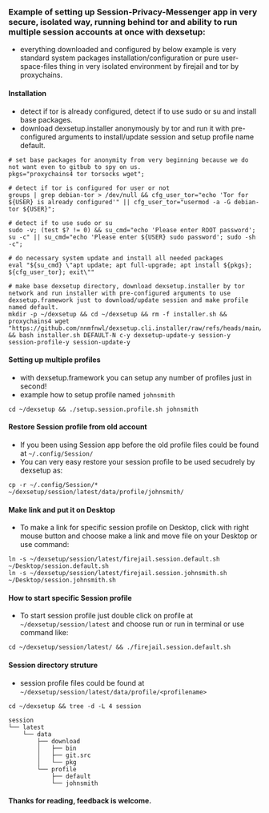 ### Example of setting up Session-Privacy-Messenger app in very secure, isolated way, running behind tor and ability to run multiple session accounts at once with dexsetup:
  * everything downloaded and configured by below example is very standard system packages installation/configuration or pure user-space-files thing in very isolated environment by firejail and tor by proxychains.

#### Installation
  * detect if tor is already configured, detect if to use sudo or su and install base packages.
  * download dexsetup.installer anonymously by tor and run it with pre-configured arguments to install/update session and setup profile name default.
```
# set base packages for anonymity from very beginning because we do not want even to gitbub to spy on us.
pkgs="proxychains4 tor torsocks wget";

# detect if tor is configured for user or not
groups | grep debian-tor > /dev/null && cfg_user_tor="echo 'Tor for ${USER} is already configured'" || cfg_user_tor="usermod -a -G debian-tor ${USER}";

# detect if to use sudo or su
sudo -v; (test $? != 0) && su_cmd="echo 'Please enter ROOT password'; su -c" || su_cmd="echo 'Please enter ${USER} sudo password'; sudo -sh -c";

# do necessary system update and install all needed packages
eval "${su_cmd} \"apt update; apt full-upgrade; apt install ${pkgs}; ${cfg_user_tor}; exit\""

# make base dexsetup directory, download dexsetup.installer by tor network and run installer with pre-configured arguments to use dexsetup.framework just to download/update session and make profile named default.
mkdir -p ~/dexsetup && cd ~/dexsetup && rm -f installer.sh && proxychains4 wget "https://github.com/nnmfnwl/dexsetup.cli.installer/raw/refs/heads/main/installer.sh" && bash installer.sh DEFAULT-N c-y dexsetup-update-y session-y session-profile-y session-update-y
```

#### Setting up multiple profiles
  * with dexsetup.framework you can setup any number of profiles just in second!
  * example how to setup profile named `johnsmith`
```
cd ~/dexsetup && ./setup.session.profile.sh johnsmith
```

#### Restore Session profile from old account
  * If you been using Session app before the old profile files could be found at `~/.config/Session/`
  * You can very easy restore your session profile to be used secudrely by dexsetup as:
```
cp -r ~/.config/Session/* ~/dexsetup/session/latest/data/profile/johnsmith/
```

#### Make link and put it on Desktop
  * To make a link for specific session profile on Desktop, click with right mouse button and choose make a link and move file on your Desktop or use command:
```
ln -s ~/dexsetup/session/latest/firejail.session.default.sh ~/Desktop/session.default.sh
ln -s ~/dexsetup/session/latest/firejail.session.johnsmith.sh ~/Desktop/session.johnsmith.sh
```

#### How to start specific Session profile
  * To start session profile just double click on profile at `~/dexsetup/session/latest` and choose run or run in terminal or use command like:
```
cd ~/dexsetup/session/latest/ && ./firejail.session.default.sh
```

#### Session directory struture
  * session profile files could be found at `~/dexsetup/session/latest/data/profile/<profilename>`
```
cd ~/dexsetup && tree -d -L 4 session
```
```
session
└── latest
    └── data
        ├── download
        │   ├── bin
        │   ├── git.src
        │   └── pkg
        └── profile
            ├── default
            └── johnsmith

```

#### Thanks for reading, feedback is welcome.
